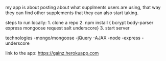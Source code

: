 my app is about posting about what supplments users are using, that way they can find other supplements that they can also start taking.


steps to run locally: 1. clone a repo 2. npm install { bcrypt body-parser express mongoose request salt underscore} 3. start server

technologies -mongo/mongoose -jQuery -AJAX -node -express -underscore

link to the app: https://gainz.herokuapp.com 